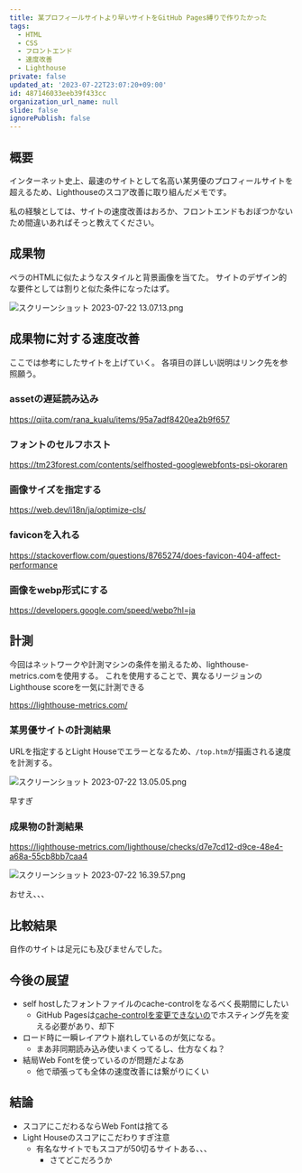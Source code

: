 ```yaml
---
title: 某プロフィールサイトより早いサイトをGitHub Pages縛りで作りたかった
tags:
  - HTML
  - CSS
  - フロントエンド
  - 速度改善
  - Lighthouse
private: false
updated_at: '2023-07-22T23:07:20+09:00'
id: 487146033eeb39f433cc
organization_url_name: null
slide: false
ignorePublish: false
---
```

## 概要

インターネット史上、最速のサイトとして名高い某男優のプロフィールサイトを超えるため、Lighthouseのスコア改善に取り組んだメモです。

私の経験としては、サイトの速度改善はおろか、フロントエンドもおぼつかないため間違いあればそっと教えてください。

## 成果物

ペラのHTMLに似たようなスタイルと背景画像を当てた。
サイトのデザイン的な要件としては割りと似た条件になったはず。

![スクリーンショット 2023-07-22 13.07.13.png](https://qiita-image-store.s3.ap-northeast-1.amazonaws.com/0/290859/a4483ca5-a8a1-74b3-ca49-2f9e5b664c9f.png)

## 成果物に対する速度改善

ここでは参考にしたサイトを上げていく。
各項目の詳しい説明はリンク先を参照願う。

### assetの遅延読み込み

https://qiita.com/rana_kualu/items/95a7adf8420ea2b9f657

### フォントのセルフホスト

https://tm23forest.com/contents/selfhosted-googlewebfonts-psi-okoraren

### 画像サイズを指定する

https://web.dev/i18n/ja/optimize-cls/

### faviconを入れる

https://stackoverflow.com/questions/8765274/does-favicon-404-affect-performance

### 画像をwebp形式にする

https://developers.google.com/speed/webp?hl=ja

## 計測

今回はネットワークや計測マシンの条件を揃えるため、lighthouse-metrics.comを使用する。
これを使用することで、異なるリージョンのLighthouse scoreを一気に計測できる

https://lighthouse-metrics.com/

### 某男優サイトの計測結果

URLを指定するとLight Houseでエラーとなるため、`/top.htm`が描画される速度を計測する。

![スクリーンショット 2023-07-22 13.05.05.png](https://qiita-image-store.s3.ap-northeast-1.amazonaws.com/0/290859/183f8141-64b8-3da0-8145-e963c5d74fd9.png)

早すぎ

### 成果物の計測結果

https://lighthouse-metrics.com/lighthouse/checks/d7e7cd12-d9ce-48e4-a68a-55cb8bb7caa4

![スクリーンショット 2023-07-22 16.39.57.png](https://qiita-image-store.s3.ap-northeast-1.amazonaws.com/0/290859/33c2e5f8-fdd8-a338-3b9f-e40f28a6df3e.png)

おせえ、、、

## 比較結果

自作のサイトは足元にも及びませんでした。

## 今後の展望

- self hostしたフォントファイルのcache-controlをなるべく長期間にしたい
    - GitHub Pagesは[cache-controlを変更できないの](https://github.com/orgs/community/discussions/11884)でホスティング先を変える必要があり、却下
- ロード時に一瞬レイアウト崩れしているのが気になる。
    - まあ非同期読み込み使いまくってるし、仕方なくね？
- 結局Web Fontを使っているのが問題だよなあ
    - 他で頑張っても全体の速度改善には繋がりにくい

## 結論 

- スコアにこだわるならWeb Fontは捨てる
- Light Houseのスコアにこだわりすぎ注意
    - 有名なサイトでもスコアが50切るサイトある、、、
        - さてどこだろうか
